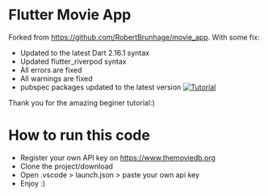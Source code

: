 # Flutter Movie App
Forked from https://github.com/RobertBrunhage/movie_app. With some fix:
- Updated to the latest Dart 2.16.1 syntax
- Updated flutter_riverpod syntax
- All errors are fixed
- All warnings are fixed
- pubspec packages updated to the latest version
[![Tutorial](https://img.youtube.com/vi/soTEOI_rIIQ/0.jpg)](https://www.youtube.com/watch?v=soTEOI_rIIQ)

Thank you for the amazing beginer tutorial:)

# How to run this code
- Register your own API key on https://www.themoviedb.org
- Clone the project/download
- Open .vscode > launch.json > paste your own api key
- Enjoy :)
